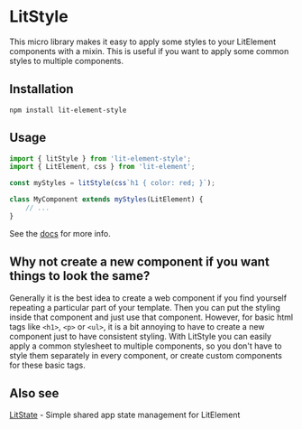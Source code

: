 # LitStyle

This micro library makes it easy to apply some styles to your
LitElement components with a mixin. This is useful if you want
to apply some common styles to multiple components.


## Installation

```
npm install lit-element-style
```


## Usage

```javascript
import { litStyle } from 'lit-element-style';
import { LitElement, css } from 'lit-element';

const myStyles = litStyle(css`h1 { color: red; }`);

class MyComponent extends myStyles(LitElement) {
    // ...
}
```

See the [docs](https://gitaarik.github.io/lit-style/docs/build/)
for more info.


## Why not create a new component if you want things to look the same?

Generally it is the best idea to create a web component if you find yourself
repeating a particular part of your template. Then you can put the styling
inside that component and just use that component. However, for basic html tags
like `<h1>`, `<p>` or `<ul>`, it is a bit annoying to have to create a new
component just to have consistent styling. With LitStyle you can easily apply a
common stylesheet to multiple components, so you don't have to style them
separately in every component, or create custom components for these basic
tags.


## Also see

[LitState](https://github.com/gitaarik/lit-state) - Simple shared app state management for LitElement
